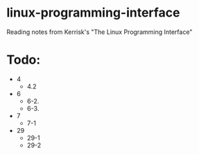 # linux-programming-interface
Reading notes from Kerrisk's "The Linux Programming Interface"

# Todo:
- 4
  - 4.2
- 6
  - 6-2.
  - 6-3.
- 7
  - 7-1
- 29
  - 29-1
  - 29-2
